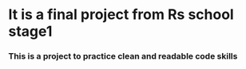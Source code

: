 # It is a final project from Rs school stage1
### This is a project to practice clean and readable code skills
